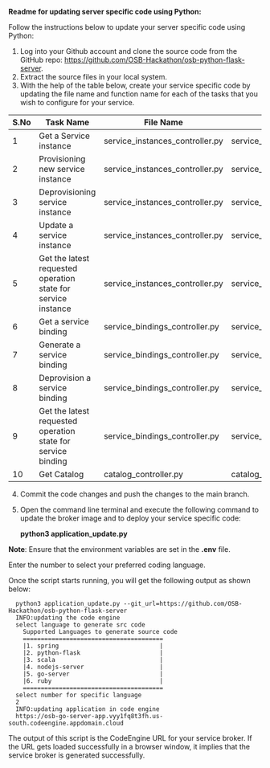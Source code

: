 **Readme for updating server specific code using Python:**

Follow the instructions below to update your server specific code using Python:

1. Log into your Github account and clone the source code from the GitHub repo: https://github.com/OSB-Hackathon/osb-python-flask-server.
2. Extract the source files in your local system.
3. With the help of the table below, create your service specific code by updating the file name and function name for each of the tasks that you wish to configure for your service.

| S.No | Task Name                                                     | File Name                       | Function Name                       |
|------|---------------------------------------------------------------|---------------------------------|-------------------------------------|
| 1    | Get a Service instance                                        | service_instances_controller.py | service_instance_get                |
| 2    | Provisioning new service instance                             | service_instances_controller.py | service_instance_provision          |
| 3    | Deprovisioning service instance                               | service_instances_controller.py | service_instance_deprovision        |
| 4    | Update a service instance                                     | service_instances_controller.py | service_instance_update             |
| 5    | Get the latest requested operation state for service instance | service_instances_controller.py | service_instance_last_operation_get |
| 6    | Get a service binding                                         | service_bindings_controller.py  | service_binding_get                 |
| 7    | Generate a service binding                                    | service_bindings_controller.py  | service_binding_binding             |
| 8    | Deprovision a service binding                                 | service_bindings_controller.py  | service_binding_unbinding           |
| 9    | Get the latest requested operation state for service binding  | service_bindings_controller.py  | service_binding_last_operation_get  |
| 10   | Get Catalog                                                   | catalog_controller.py           | catalog_get                         |

4. Commit the code changes and push the changes to the main branch.
5. Open the command line terminal and execute the following command to update the broker image and to deploy your service specific code:

   **python3 application_update.py**

**Note**: Ensure that the environment variables are set in the **.env** file.

Enter the number to select your preferred coding language.

Once the script starts running, you will get the following output as shown below:

      python3 application_update.py --git_url=https://github.com/OSB-Hackathon/osb-python-flask-server
      INFO:updating the code engine
      select language to generate src code
        Supported Languages to generate source code
        =======================================
        |1. spring                            |
        |2. python-flask                      |
        |3. scala                             |
        |4. nodejs-server                     |
        |5. go-server                         |
        |6. ruby                              |
        =======================================
      select number for specific language
      2
      INFO:updating application in code engine 
      https://osb-go-server-app.vyy1fq8t3fh.us-south.codeengine.appdomain.cloud
  
The output of this script is the CodeEngine URL for your service broker. If the URL gets loaded successfully in a browser window, it implies that the service broker is generated successfully.

